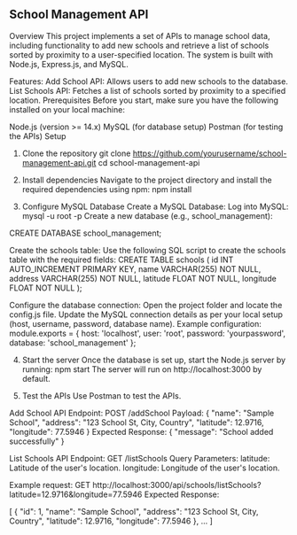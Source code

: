 ## School Management API
Overview
This project implements a set of APIs to manage school data, including functionality to add new schools and retrieve a list of schools sorted by proximity to a user-specified location. The system is built with Node.js, Express.js, and MySQL.

Features:
Add School API: Allows users to add new schools to the database.
List Schools API: Fetches a list of schools sorted by proximity to a specified location.
Prerequisites
Before you start, make sure you have the following installed on your local machine:

Node.js (version >= 14.x)
MySQL (for database setup)
Postman (for testing the APIs)
Setup
1. Clone the repository
git clone https://github.com/yourusername/school-management-api.git
cd school-management-api

3. Install dependencies
Navigate to the project directory and install the required dependencies using npm:
npm install

3. Configure MySQL Database
Create a MySQL Database:
Log into MySQL:
mysql -u root -p
Create a new database (e.g., school_management):

CREATE DATABASE school_management;

Create the schools table: Use the following SQL script to create the schools table with the required fields:
CREATE TABLE schools (
  id INT AUTO_INCREMENT PRIMARY KEY,
  name VARCHAR(255) NOT NULL,
  address VARCHAR(255) NOT NULL,
  latitude FLOAT NOT NULL,
  longitude FLOAT NOT NULL
);

Configure the database connection:
Open the project folder and locate the config.js file.
Update the MySQL connection details as per your local setup (host, username, password, database name).
Example configuration:
module.exports = {
  host: 'localhost',
  user: 'root',
  password: 'yourpassword',
  database: 'school_management'
};

4. Start the server
Once the database is set up, start the Node.js server by running:
npm start
The server will run on http://localhost:3000 by default.

5. Test the APIs
Use Postman to test the APIs.

Add School API
Endpoint: POST /addSchool
Payload:
{
  "name": "Sample School",
  "address": "123 School St, City, Country",
  "latitude": 12.9716,
  "longitude": 77.5946
}
Expected Response:
{
  "message": "School added successfully"
}

List Schools API
Endpoint: GET /listSchools
Query Parameters:
latitude: Latitude of the user's location.
longitude: Longitude of the user's location.

Example request:
GET http://localhost:3000/api/schools/listSchools?latitude=12.9716&longitude=77.5946
Expected Response:

[
  {
    "id": 1,
    "name": "Sample School",
    "address": "123 School St, City, Country",
    "latitude": 12.9716,
    "longitude": 77.5946
  },
  ...
]
